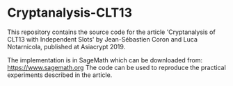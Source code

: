 # Cryptanalysis-CLT13

This repository contains the source code for the article 'Cryptanalysis of CLT13 with Independent Slots' by Jean-Sébastien Coron and Luca Notarnicola, published at Asiacrypt 2019.

The implementation is in SageMath which can be downloaded from: https://www.sagemath.org
The code can be used to reproduce the practical experiments described in the article.
